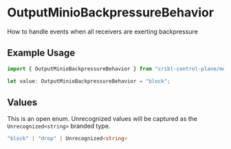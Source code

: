 # OutputMinioBackpressureBehavior

How to handle events when all receivers are exerting backpressure

## Example Usage

```typescript
import { OutputMinioBackpressureBehavior } from "cribl-control-plane/models";

let value: OutputMinioBackpressureBehavior = "block";
```

## Values

This is an open enum. Unrecognized values will be captured as the `Unrecognized<string>` branded type.

```typescript
"block" | "drop" | Unrecognized<string>
```